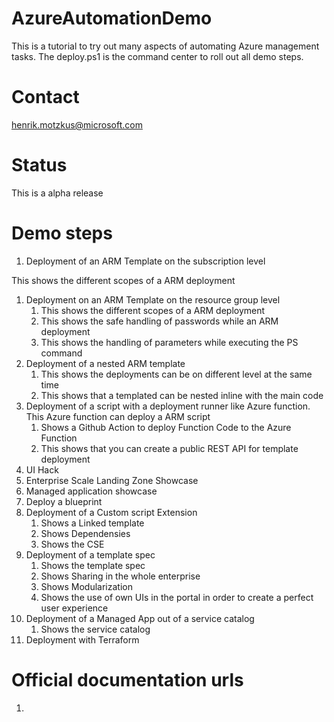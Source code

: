 # AzureAutomationDemo
This is a tutorial to try out many aspects of automating Azure management tasks. The deploy.ps1 is the command center to roll out all demo steps.

# Contact
henrik.motzkus@microsoft.com

# Status
This is a alpha release

# Demo steps
   
1. Deployment of an ARM Template on the subscription level
    
This shows the different scopes of a ARM deployment


1. Deployment on an ARM Template on the resource group level
    1. This shows the different scopes of a ARM deployment
    1. This shows the safe handling of passwords while an ARM deployment
    1. This shows the handling of parameters while executing the PS command
1. Deployment of a nested ARM template
    1. This shows the deployments can be on different level at the same time
    1. This shows that a templated can be nested inline with the main code
1. Deployment of a script with a deployment runner like Azure function. This Azure function can deploy a ARM script
    1. Shows a Github Action to deploy Function Code to the Azure Function
    1. This shows that you can create a public REST API for template deployment
1. UI Hack
1. Enterprise Scale Landing Zone Showcase
1. Managed application showcase
1. Deploy a blueprint
1. Deployment of a Custom script Extension 
    1. Shows a Linked template 
    1. Shows Dependensies
    1. Shows the CSE
1. Deployment of a template spec
    1. Shows the template spec
    1. Shows Sharing in the whole enterprise
    1. Shows Modularization
    1. Shows the use of own UIs in the portal in order to create a perfect user experience
1. Deployment of a Managed App out of a service catalog
    1. Shows the service catalog
1. Deployment with Terraform


# Official documentation urls

1. 
